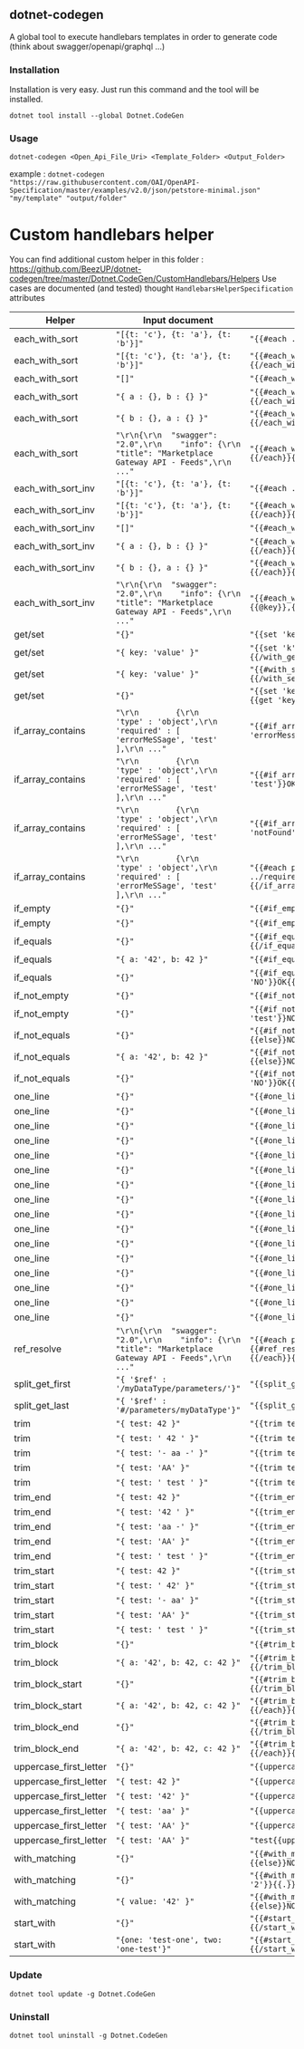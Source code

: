 ## dotnet-codegen

A global tool to execute handlebars templates in order to generate code (think about swagger/openapi/graphql ...)

### Installation

Installation is very easy. Just run this command and the tool will be installed. 

`dotnet tool install --global Dotnet.CodeGen`

### Usage

`dotnet-codegen <Open_Api_File_Uri> <Template_Folder> <Output_Folder>`

example :
`dotnet-codegen "https://raw.githubusercontent.com/OAI/OpenAPI-Specification/master/examples/v2.0/json/petstore-minimal.json" "my/template" "output/folder"`

# Custom handlebars helper

You can find additional custom helper in this folder : https://github.com/BeezUP/dotnet-codegen/tree/master/Dotnet.CodeGen/CustomHandlebars/Helpers
Use cases are documented (and tested) thought `HandlebarsHelperSpecification` attributes 

| Helper | Input document | Handlebars template | Result |
|--------|----------------|---------------------|--------|
| each_with_sort | `"[{t: 'c'}, {t: 'a'}, {t: 'b'}]"` | `"{{#each .}}{{t}}{{/each}}"` | `"cab"` |
| each_with_sort | `"[{t: 'c'}, {t: 'a'}, {t: 'b'}]"` | `"{{#each_with_sort . 't'}}{{#each .}}{{t}}{{/each}}{{/each_with_sort}}"` | `"abc"` |
| each_with_sort | `"[]"` | `"{{#each_with_sort . .}}{{/each_with_sort}}"` | `""` |
| each_with_sort | `"{ a : {}, b : {} }"` | `"{{#each_with_sort .}}{{#each .}}{{@key}}{{/each}}{{/each_with_sort}}"` | `"ab"` |
| each_with_sort | `"{ b : {}, a : {} }"` | `"{{#each_with_sort .}}{{#each .}}{{@key}}{{/each}}{{/each_with_sort}}"` | `"ab"` |
| each_with_sort | `"\r\n{\r\n  "swagger": "2.0",\r\n    "info": {\r\n        "title": "Marketplace Gateway API - Feeds",\r\n      ..."` | `"{{#each_with_sort parameters}}{{#each .}}{{@key}},{{/each}}{{/each_with_sort}}"` | `"accountIdParameter,credentialParameter,feedTypeParameter,marketplaceBusinessCodeParameter,publicationIdParameter,"` |
| each_with_sort_inv | `"[{t: 'c'}, {t: 'a'}, {t: 'b'}]"` | `"{{#each .}}{{t}}{{/each}}"` | `"cab"` |
| each_with_sort_inv | `"[{t: 'c'}, {t: 'a'}, {t: 'b'}]"` | `"{{#each_with_sort_inv . 't'}}{{#each .}}{{t}}{{/each}}{{/each_with_sort_inv}}"` | `"cba"` |
| each_with_sort_inv | `"[]"` | `"{{#each_with_sort_inv . .}}{{/each_with_sort_inv}}"` | `""` |
| each_with_sort_inv | `"{ a : {}, b : {} }"` | `"{{#each_with_sort_inv .}}{{#each .}}{{@key}}{{/each}}{{/each_with_sort_inv}}"` | `"ba"` |
| each_with_sort_inv | `"{ b : {}, a : {} }"` | `"{{#each_with_sort_inv .}}{{#each .}}{{@key}}{{/each}}{{/each_with_sort_inv}}"` | `"ba"` |
| each_with_sort_inv | `"\r\n{\r\n  "swagger": "2.0",\r\n    "info": {\r\n        "title": "Marketplace Gateway API - Feeds",\r\n      ..."` | `"{{#each_with_sort_inv parameters}}{{#each .}}{{@key}},{{/each}}{{/each_with_sort_inv}}"` | `"publicationIdParameter,marketplaceBusinessCodeParameter,feedTypeParameter,credentialParameter,accountIdParameter,"` |
| get/set | `"{}"` | `"{{set 'key', 'value'}}{{get 'key'}}"` | `"value"` |
| get/set | `"{ key: 'value' }"` | `"{{set 'k', . }}{{#with_get 'k'}}{{key}}{{/with_get}}"` | `"value"` |
| get/set | `"{ key: 'value' }"` | `"{{#with_set 'key', .key }}{{get 'key'}}{{/with_set}}{{get 'key'}}"` | `"value"` |
| get/set | `"{}"` | `"{{set 'key', '42' }}{{get 'key'}}{{clear 'key'}}{{get 'key'}}"` | `"42"` |
| if_array_contains | `"\r\n        {\r\n            'type' : 'object',\r\n            'required' : [ 'errorMeSSage', 'test' ],\r\n ..."` | `"{{#if_array_contains required 'errorMessage'}}OK{{else}}NOK{{/if_array_contains}}"` | `"OK"` |
| if_array_contains | `"\r\n        {\r\n            'type' : 'object',\r\n            'required' : [ 'errorMeSSage', 'test' ],\r\n ..."` | `"{{#if_array_contains required 'test'}}OK{{else}}NOK{{/if_array_contains}}"` | `"OK"` |
| if_array_contains | `"\r\n        {\r\n            'type' : 'object',\r\n            'required' : [ 'errorMeSSage', 'test' ],\r\n ..."` | `"{{#if_array_contains required 'notFound'}}OK{{else}}NOK{{/if_array_contains}}"` | `"NOK"` |
| if_array_contains | `"\r\n        {\r\n            'type' : 'object',\r\n            'required' : [ 'errorMeSSage', 'test' ],\r\n ..."` | `"{{#each properties}}{{#if_array_contains ../required @key}}{{type}}{{else}}{{/if_array_contains}}{{/each}}"` | `"string"` |
| if_empty | `"{}"` | `"{{#if_empty ''}}OK{{else}}{{/if_empty}}"` | `"OK"` |
| if_empty | `"{}"` | `"{{#if_empty 'test'}}OK{{else}}NOK{{/if_empty}}"` | `"NOK"` |
| if_equals | `"{}"` | `"{{#if_equals 'test' 'teSt'}}OK{{else}}{{/if_equals}}"` | `"OK"` |
| if_equals | `"{ a: '42', b: 42 }"` | `"{{#if_equals a ./b }}OK{{else}}{{/if_equals}}"` | `"OK"` |
| if_equals | `"{}"` | `"{{#if_equals 'test' 'NO'}}OK{{else}}NOK{{/if_equals}}"` | `"NOK"` |
| if_not_empty | `"{}"` | `"{{#if_not_empty ''}}{{else}}OK{{/if_not_empty}}"` | `"OK"` |
| if_not_empty | `"{}"` | `"{{#if_not_empty 'test'}}NOK{{else}}OK{{/if_not_empty}}"` | `"NOK"` |
| if_not_equals | `"{}"` | `"{{#if_not_equals 'test' 'teSt'}}{{else}}NOK{{/if_not_equals}}"` | `"NOK"` |
| if_not_equals | `"{ a: '42', b: 42 }"` | `"{{#if_not_equals a ./b }}{{else}}NOK{{/if_not_equals}}"` | `"NOK"` |
| if_not_equals | `"{}"` | `"{{#if_not_equals 'test' 'NO'}}OK{{else}}NOK{{/if_not_equals}}"` | `"OK"` |
| one_line | `"{}"` | `"{{#one_line}} {{/one_line}}"` | `""` |
| one_line | `"{}"` | `"{{#one_line}} \n {{/one_line}}"` | `""` |
| one_line | `"{}"` | `"{{#one_line}}\n {{/one_line}}"` | `""` |
| one_line | `"{}"` | `"{{#one_line}}\n{{/one_line}}"` | `""` |
| one_line | `"{}"` | `"{{#one_line}} \r\n {{/one_line}}"` | `""` |
| one_line | `"{}"` | `"{{#one_line}}\r\n{{/one_line}}"` | `""` |
| one_line | `"{}"` | `"{{#one_line}} test{{/one_line}}"` | `"test"` |
| one_line | `"{}"` | `"{{#one_line}} a \n z {{/one_line}}"` | `"a z"` |
| one_line | `"{}"` | `"{{#one_line}}a\n z{{/one_line}}"` | `"a z"` |
| one_line | `"{}"` | `"{{#one_line}}a\nz{{/one_line}}"` | `"a z"` |
| one_line | `"{}"` | `"{{#one_line}}a \r\n z{{/one_line}}"` | `"a z"` |
| one_line | `"{}"` | `"{{#one_line}}a \r\n \r\n \r\nz{{/one_line}}"` | `"a z"` |
| one_line | `"{}"` | `"{{#one_line}}test\r\n\r\n\r\ntest{{/one_line}}"` | `"test test"` |
| one_line | `"{}"` | `"{{#one_line}}{{/one_line}}"` | `""` |
| one_line | `"{}"` | `"{{#one_line}}   test {{/one_line}}"` | `"test"` |
| one_line | `"{}"` | `"{{#one_line 5}}test{{/one_line}}"` | `"     test"` |
| ref_resolve | `"\r\n{\r\n  "swagger": "2.0",\r\n    "info": {\r\n        "title": "Marketplace Gateway API - Feeds",\r\n      ..."` | `"{{#each paths}}{{#each this}}{{#each parameters}}{{#ref_resolve}}{{ name }},{{/ref_resolve}}{{/each}}{{/each}}{{/each}}"` | `"marketplaceBusinessCode,marketplaceBusinessCode,marketplaceBusinessCode,accountId,publicationId,x-BeezUP-Credential,request,marketplaceBusinessCode,accountId,publicationId,x-BeezUP-Credential,request,marketplaceBusinessCode,accountId,publicationId,x-BeezUP-Credential,request,marketplaceBusinessCode,accountId,publicationId,x-BeezUP-Credential,marketplaceBusinessCode,accountId,publicationId,x-BeezUP-Credential,"` |
| split_get_first | `"{ '$ref' : '/myDataType/parameters/'}"` | `"{{split_get_first ./$ref '/' }}"` | `"myDataType"` |
| split_get_last | `"{ '$ref' : '#/parameters/myDataType'}"` | `"{{split_get_last ./$ref '/' }}"` | `"myDataType"` |
| trim | `"{ test: 42 }"` | `"{{trim test}}"` | `"42"` |
| trim | `"{ test: ' 42 ' }"` | `"{{trim test}}"` | `"42"` |
| trim | `"{ test: '- aa -' }"` | `"{{trim test '-'}}"` | `" aa "` |
| trim | `"{ test: 'AA' }"` | `"{{trim test 'A'}}"` | `""` |
| trim | `"{ test: ' test ' }"` | `"{{trim test ' t'}}"` | `"es"` |
| trim_end | `"{ test: 42 }"` | `"{{trim_end test}}"` | `"42"` |
| trim_end | `"{ test: '42 ' }"` | `"{{trim_end test}}"` | `"42"` |
| trim_end | `"{ test: 'aa -' }"` | `"{{trim_end test '-'}}"` | `"aa "` |
| trim_end | `"{ test: 'AA' }"` | `"{{trim_end test 'A'}}"` | `""` |
| trim_end | `"{ test: ' test ' }"` | `"{{trim_end test ' t'}}"` | `" tes"` |
| trim_start | `"{ test: 42 }"` | `"{{trim_start test}}"` | `"42"` |
| trim_start | `"{ test: ' 42' }"` | `"{{trim_start test}}"` | `"42"` |
| trim_start | `"{ test: '- aa' }"` | `"{{trim_start test '-'}}"` | `" aa"` |
| trim_start | `"{ test: 'AA' }"` | `"{{trim_start test 'A'}}"` | `""` |
| trim_start | `"{ test: ' test ' }"` | `"{{trim_start test ' t'}}"` | `"est "` |
| trim_block | `"{}"` | `"{{#trim_block ','}},,1,2,3,4,,{{/trim_block}}"` | `"1,2,3,4"` |
| trim_block | `"{ a: '42', b: 42, c: 42 }"` | `"{{#trim_block ','}}{{#each this}}{{@key}},{{/each}}{{/trim_block}}"` | `"a,b,c"` |
| trim_block_start | `"{}"` | `"{{#trim_block_start ','}},,1,2,3,4,,{{/trim_block_start}}"` | `"1,2,3,4,,"` |
| trim_block_start | `"{ a: '42', b: 42, c: 42 }"` | `"{{#trim_block_start ','}}{{#each this}}{{@key}},{{/each}}{{/trim_block_start}}"` | `"a,b,c,"` |
| trim_block_end | `"{}"` | `"{{#trim_block_end ','}},,1,2,3,4,,{{/trim_block_end}}"` | `",,1,2,3,4"` |
| trim_block_end | `"{ a: '42', b: 42, c: 42 }"` | `"{{#trim_block_end ','}}{{#each this}}{{@key}},{{/each}}{{/trim_block_end}}"` | `"a,b,c"` |
| uppercase_first_letter | `"{}"` | `"{{uppercase_first_letter .}}"` | `"{}"` |
| uppercase_first_letter | `"{ test: 42 }"` | `"{{uppercase_first_letter test}}"` | `"42"` |
| uppercase_first_letter | `"{ test: '42' }"` | `"{{uppercase_first_letter test}}"` | `"42"` |
| uppercase_first_letter | `"{ test: 'aa' }"` | `"{{uppercase_first_letter test}}"` | `"Aa"` |
| uppercase_first_letter | `"{ test: 'AA' }"` | `"{{uppercase_first_letter test}}"` | `"AA"` |
| uppercase_first_letter | `"{ test: 'AA' }"` | `"test{{uppercase_first_letter test}}"` | `"testAA"` |
| with_matching | `"{}"` | `"{{#with_matching 'test' '1' '1', '2', '2'}}{{else}}NOT FOUND{{/with_matching}}"` | `"NOT FOUND"` |
| with_matching | `"{}"` | `"{{#with_matching 'value1' 'value1' 'context1', '2', '2'}}{{.}}{{else}}NOT FOUND{{/with_matching}}"` | `"context1"` |
| with_matching | `"{ value: '42' }"` | `"{{#with_matching value '42' . }}{{value}}{{else}}NOT FOUND{{/with_matching}}"` | `"42"` |
| start_with | `"{}"` | `"{{#start_with 'test' 'test-one'}}OK{{else}}{{/start_with}}"` | `"OK"` |
| start_with | `"{one: 'test-one', two: 'one-test'}"` | `"{{#start_with 'test' one}}OK{{else}}{{/start_with}}"` | `"OK"` |

### Update

`dotnet tool update -g Dotnet.CodeGen`

### Uninstall

`dotnet tool uninstall -g Dotnet.CodeGen`
